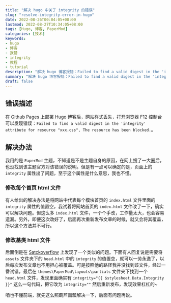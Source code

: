 ```yaml
---
title: "解决 hugo 中关于 integrity 的错误"
slug: "resolve-integrity-error-in-hugo"
date: 2022-08-26T00:04:05+08:00
lastmod: 2022-08-27T10:34:05+08:00
tags: [Hugo, 博客, PaperMod]
categories: [技术]
keywords:
- hugo
- 博客
- 报错
- integrity
- 教程
- tutorial
description: "解决 hugo 博客报错：Failed to find a valid digest in the 'integrity' attribute for resource `xxx.css`, The resource has been blocked."
summary: "解决 hugo 博客报错：Failed to find a valid digest in the 'integrity' attribute for resource `xxx.css`, The resource has been blocked."
draft: false
---
```


## 错误描述

在 Github Pages 上部署 Hugo 博客后，网站样式丢失，打开浏览器 F12 控制台可以发现错误：`Failed to find a valid digest in the 'integrity' attribute for resource "xxx.css", The resource has been blocked.`。

## 解决办法

我用的是 `PaperMod` 主题，不知道是不是主题自身的原因，在网上搜了一大圈后，也没找到该主题官方对该错误的说明。但是有一点可以确定的是，页面上的 `integrity` 属性出了问题，至于这个属性是什么意思，我也不懂。

### 修改每个首页 html 文件

有人给出的解决办法是将网站中代表每个模块首页的 `index.html` 文件里面的 `integrity` 属性的值置空，我试着将网站首页的 `index.html` 文件改了一下，确实可以解决问题。但这么多 `index.html` 文件，一个个手改，工作量太大，也会容易遗漏。另外，即便这次改好了，后面再次重新发布文章的时候，就又会将其覆盖，所以这个方法并不可行。

### 修改基类 html 文件

后面倒是在 [Satckoverflow](https://stackoverflow.com/questions/65040931/hugo-failed-to-find-a-valid-digest-in-the-integrity-attribute-for-resource "Stackoverflow") 上发现了一个类似的问题。下面有人回复说是需要将 `assets` 文件夹下的 `head.html` 中的 `integrity` 的值置空，就可以一劳永逸了，以后每次发布文章也不用担心被覆盖。可是按照他的路径我并没找到该文件，经过一番试错，最后在 `themes\PaperMod\layouts\partials` 文件夹下找到一个 `head.html` 文件，发现里面确实有 `integrity="{{ $stylesheet.Data.Integrity }}"` 这么一句代码，把它改为 `integrity=""` 然后重新发布，发现效果杠杠的~

咱也不懂前端，就先这么照葫芦画瓢解决一下，后面有问题再说。